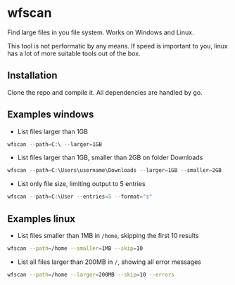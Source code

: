 # wfscan
Find large files in you file system. Works on Windows and Linux.

This tool is not performatic by any means. If speed is important to you, linux has a lot of more suitable tools out of the box.

## Installation
Clone the repo and compile it. All dependencies are handled by go.

## Examples windows
- List files larger than 1GB
```powershell
wfscan --path=C:\ --larger=1GB
```

- List files larger than 1GB, smaller than 2GB on folder Downloads
```powershell
wfscan --path=C:\Users\username\Downloads --larger=1GB --smaller=2GB
```

- List only file size, limiting output to 5 entries
```powershell
wfscan --path=C:\User --entries=5 --format="s"
```

## Examples linux
- List files smaller than 1MB in `/home`, skipping the first 10 results
```bash
wfscan --path=/home --smaller=1MB --skip=10
```

- List all files larger than 200MB in `/`, showing all error messages
```bash
wfscan --path=/home --larger=200MB --skip=10 --errors
```


